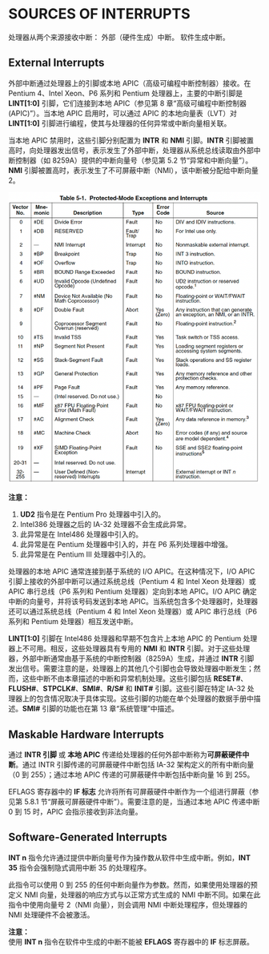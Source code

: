 # SOURCES OF INTERRUPTS

处理器从两个来源接收中断：
外部（硬件生成）中断。
软件生成中断。

## External Interrupts

外部中断通过处理器上的引脚或本地 APIC（高级可编程中断控制器）接收。在 Pentium 4、Intel Xeon、P6 系列和 Pentium 处理器上，主要的中断引脚是 **LINT[1:0]** 引脚，它们连接到本地 APIC（参见第 8 章“高级可编程中断控制器 (APIC)”）。当本地 APIC 启用时，可以通过 APIC 的本地向量表（LVT）对 **LINT[1:0]** 引脚进行编程，使其与处理器的任何异常或中断向量相关联。

当本地 APIC 禁用时，这些引脚分别配置为 **INTR** 和 **NMI** 引脚。**INTR** 引脚被置高时，向处理器发出信号，表示发生了外部中断，处理器从系统总线读取由外部中断控制器（如 8259A）提供的中断向量号（参见第 5.2 节“异常和中断向量”）。**NMI** 引脚被置高时，表示发生了不可屏蔽中断（NMI），该中断被分配给中断向量 2。


![](/static/images/2502/p042.png)

**注意：**  
1. **UD2** 指令是在 Pentium Pro 处理器中引入的。  
2. Intel386 处理器之后的 IA-32 处理器不会生成此异常。  
3. 此异常是在 Intel486 处理器中引入的。  
4. 此异常是在 Pentium 处理器中引入的，并在 P6 系列处理器中增强。  
5. 此异常是在 Pentium III 处理器中引入的。  

处理器的本地 APIC 通常连接到基于系统的 I/O APIC。在这种情况下，I/O APIC 引脚上接收的外部中断可以通过系统总线（Pentium 4 和 Intel Xeon 处理器）或 APIC 串行总线（P6 系列和 Pentium 处理器）定向到本地 APIC。I/O APIC 确定中断的向量号，并将该号码发送到本地 APIC。当系统包含多个处理器时，处理器还可以通过系统总线（Pentium 4 和 Intel Xeon 处理器）或 APIC 串行总线（P6 系列和 Pentium 处理器）相互发送中断。

**LINT[1:0]** 引脚在 Intel486 处理器和早期不包含片上本地 APIC 的 Pentium 处理器上不可用。相反，这些处理器具有专用的 **NMI** 和 **INTR** 引脚。对于这些处理器，外部中断通常由基于系统的中断控制器（8259A）生成，并通过 **INTR** 引脚发出信号。需要注意的是，处理器上的其他几个引脚也会导致处理器中断发生；然而，这些中断不由本章描述的中断和异常机制处理。这些引脚包括 **RESET#**、**FLUSH#**、**STPCLK#**、**SMI#**、**R/S#** 和 **INIT#** 引脚。这些引脚在特定 IA-32 处理器上的包含情况取决于具体实现。这些引脚的功能在单个处理器的数据手册中描述。**SMI#** 引脚的功能也在第 13 章“系统管理”中描述。

## Maskable Hardware Interrupts

通过 **INTR 引脚** 或 **本地 APIC** 传递给处理器的任何外部中断称为**可屏蔽硬件中断**。通过 INTR 引脚传递的可屏蔽硬件中断包括 IA-32 架构定义的所有中断向量（0 到 255）；通过本地 APIC 传递的可屏蔽硬件中断包括中断向量 16 到 255。

EFLAGS 寄存器中的 **IF 标志** 允许将所有可屏蔽硬件中断作为一个组进行屏蔽（参见第 5.8.1 节“屏蔽可屏蔽硬件中断”）。需要注意的是，当通过本地 APIC 传递中断 0 到 15 时，APIC 会指示接收到非法向量。


## Software-Generated Interrupts

**INT n** 指令允许通过提供中断向量号作为操作数从软件中生成中断。例如，**INT 35** 指令会强制隐式调用中断 35 的处理程序。

此指令可以使用 0 到 255 的任何中断向量作为参数。然而，如果使用处理器的预定义 NMI 向量，处理器的响应方式与以正常方式生成的 NMI 中断不同。如果在此指令中使用向量号 2（NMI 向量），则会调用 NMI 中断处理程序，但处理器的 NMI 处理硬件不会被激活。

**注意：**  
使用 **INT n** 指令在软件中生成的中断不能被 **EFLAGS** 寄存器中的 **IF** 标志屏蔽。